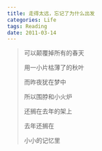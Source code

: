 ```yaml
---
title: 走得太远，忘记了为什么出发
categories: Life
tags: Reading
date: 2011-03-14
---
```


> 可以颠覆掉所有的春天
>
> 用一小片枯薄了的秋叶
>
> 而昨夜犹在梦中
>
> 所以围脖和小火炉
>
> 还搁在去年的架上
>
> 去年还搁在
>
> 小小的记忆里
